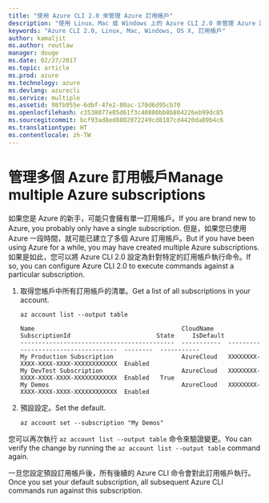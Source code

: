 ```yaml
---
title: "使用 Azure CLI 2.0 來管理 Azure 訂用帳戶"
description: "使用 Linux、Mac 或 Windows 上的 Azure CLI 2.0 來管理 Azure 訂用帳戶。"
keywords: "Azure CLI 2.0, Linux, Mac, Windows, OS X, 訂用帳戶"
author: kamaljit
ms.author: routlaw
manager: douge
ms.date: 02/27/2017
ms.topic: article
ms.prod: azure
ms.technology: azure
ms.devlang: azurecli
ms.service: multiple
ms.assetid: 98fb955e-6dbf-47e2-80ac-170d6d95cb70
ms.openlocfilehash: c3538077e05d61f3c40880bb8b804226eb99dc85
ms.sourcegitcommit: bcf93ad8ed8802072249cd8187cd4420da89b4c6
ms.translationtype: HT
ms.contentlocale: zh-TW
---
```

# <a name="manage-multiple-azure-subscriptions"></a><span data-ttu-id="47313-104">管理多個 Azure 訂用帳戶</span><span class="sxs-lookup"><span data-stu-id="47313-104">Manage multiple Azure subscriptions</span></span>

<span data-ttu-id="47313-105">如果您是 Azure 的新手，可能只會擁有單一訂用帳戶。</span><span class="sxs-lookup"><span data-stu-id="47313-105">If you are brand new to Azure, you probably only have a single subscription.</span></span>
<span data-ttu-id="47313-106">但是，如果您已使用 Azure 一段時間，就可能已建立了多個 Azure 訂用帳戶。</span><span class="sxs-lookup"><span data-stu-id="47313-106">But if you have been using Azure for a while, you may have created multiple Azure subscriptions.</span></span>
<span data-ttu-id="47313-107">如果是如此，您可以將 Azure CLI 2.0 設定為針對特定的訂用帳戶執行命令。</span><span class="sxs-lookup"><span data-stu-id="47313-107">If so, you can configure Azure CLI 2.0 to execute commands against a particular subscription.</span></span>

1. <span data-ttu-id="47313-108">取得您帳戶中所有訂用帳戶的清單。</span><span class="sxs-lookup"><span data-stu-id="47313-108">Get a list of all subscriptions in your account.</span></span>

   ```azurecli
   az account list --output table
   ```

   ```Output
   Name                                         CloudName    SubscriptionId                        State     IsDefault
   -------------------------------------------  -----------  ------------------------------------  --------  -----------
   My Production Subscription                   AzureCloud   XXXXXXXX-XXXX-XXXX-XXXX-XXXXXXXXXXXX  Enabled
   My DevTest Subscription                      AzureCloud   XXXXXXXX-XXXX-XXXX-XXXX-XXXXXXXXXXXX  Enabled   True
   My Demos                                     AzureCloud   XXXXXXXX-XXXX-XXXX-XXXX-XXXXXXXXXXXX  Enabled
   ```

1. <span data-ttu-id="47313-109">預設設定。</span><span class="sxs-lookup"><span data-stu-id="47313-109">Set the default.</span></span>
 
   ```azurecli
   az account set --subscription "My Demos"
   ```

<span data-ttu-id="47313-110">您可以再次執行 `az account list --output table` 命令來驗證變更。</span><span class="sxs-lookup"><span data-stu-id="47313-110">You can verify the change by running the `az account list --output table` command again.</span></span>

<span data-ttu-id="47313-111">一旦您設定預設訂用帳戶後，所有後續的 Azure CLI 命令會對此訂用帳戶執行。</span><span class="sxs-lookup"><span data-stu-id="47313-111">Once you set your default subscription, all subsequent Azure CLI commands run against this subscription.</span></span>